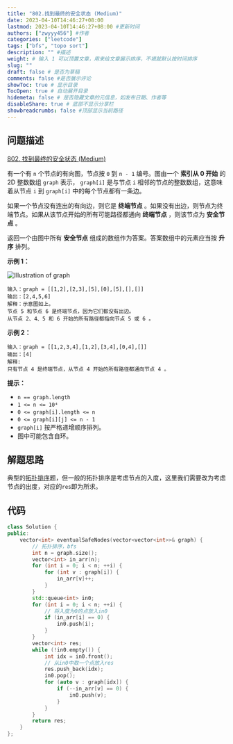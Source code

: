 ```yaml
---
title: "802.找到最终的安全状态 (Medium)"
date: 2023-04-10T14:46:27+08:00
lastmod: 2023-04-10T14:46:27+08:00 #更新时间
authors: ["zwyyy456"] #作者
categories: ["leetcode"]
tags: ["bfs", "topo sort"]
description: "" #描述
weight: # 输入 1 可以顶置文章，用来给文章展示排序，不填就默认按时间排序
slug: ""
draft: false # 是否为草稿
comments: false #是否展示评论
showToc: true # 显示目录
TocOpen: true # 自动展开目录
hidemeta: false # 是否隐藏文章的元信息，如发布日期、作者等
disableShare: true # 底部不显示分享栏
showbreadcrumbs: false #顶部显示当前路径
---
```

## 问题描述
[802. 找到最终的安全状态 (Medium)](https://leetcode.cn/problems/find-eventual-safe-states/)

有一个有 `n` 个节点的有向图，节点按 `0` 到 `n - 1` 编号。图由一个 **索引从 0 开始** 的 2D
整数数组 `graph` 表示， `graph[i]` 是与节点 `i` 相邻的节点的整数数组，这意味着从节点 `i`
到 `graph[i]` 中的每个节点都有一条边。

如果一个节点没有连出的有向边，则它是 **终端节点**
。如果没有出边，则节点为终端节点。如果从该节点开始的所有可能路径都通向 **终端节点** ，则该节点为 **安全节点**
。

返回一个由图中所有 **安全节点** 组成的数组作为答案。答案数组中的元素应当按 **升序** 排列。

**示例 1：**

![Illustration of
graph](https://s3-lc-upload.s3.amazonaws.com/uploads/2018/03/17/picture1.png)

```
输入：graph = [[1,2],[2,3],[5],[0],[5],[],[]]
输出：[2,4,5,6]
解释：示意图如上。
节点 5 和节点 6 是终端节点，因为它们都没有出边。
从节点 2、4、5 和 6 开始的所有路径都指向节点 5 或 6 。

```

**示例 2：**

```
输入：graph = [[1,2,3,4],[1,2],[3,4],[0,4],[]]
输出：[4]
解释:
只有节点 4 是终端节点，从节点 4 开始的所有路径都通向节点 4 。

```

**提示：**

- `n == graph.length`
- `1 <= n <= 10⁴`
- `0 <= graph[i].length <= n`
- `0 <= graph[i][j] <= n - 1`
- `graph[i]` 按严格递增顺序排列。
- 图中可能包含自环。


## 解题思路
典型的[拓扑排序](https://blog.zwyyy456.tech/zh/posts/tech/topo-sort/)题，但一般的拓扑排序是考虑节点的入度，这里我们需要改为考虑节点的出度，对应的`res`即为所求。

## 代码
```cpp
class Solution {
public:
    vector<int> eventualSafeNodes(vector<vector<int>>& graph) {
        // 拓扑排序，bfs
        int n = graph.size();
        vector<int> in_arr(n);
        for (int i = 0; i < n; ++i) {
            for (int v : graph[i]) {
                in_arr[v]++;
            }
        }
        std::queue<int> in0;
        for (int i = 0; i < n; ++i) {
            // 将入度为0的点放入in0
            if (in_arr[i] == 0) {
                in0.push(i);
            }
        }
        vector<int> res;
        while (!in0.empty()) {
            int idx = in0.front();
            // 从in0中取一个点放入res
            res.push_back(idx);
            in0.pop();
            for (auto v : graph[idx]) {
                if (--in_arr[v] == 0) {
                    in0.push(v);
                }
            }
        }
        return res;
    }
};
```


